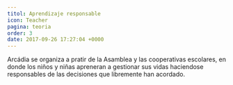 ```yaml
---
titol: Aprendizaje responsable
icon: Teacher
pagina: teoria
order: 3
date: 2017-09-26 17:27:04 +0000
---
```

Arcádia se organiza a  pratir de la Asamblea y las cooperativas escolares, en donde los niños y niñas apreneran a gestionar sus vidas haciendose responsables de las decisiones que libremente han acordado.
